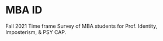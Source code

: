 # MBA ID

Fall 2021 Time frame
Survey of MBA students for Prof. Identity, Imposterism, & PSY CAP. 

